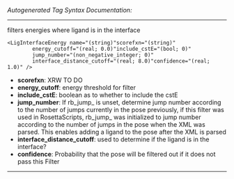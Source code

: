 _Autogenerated Tag Syntax Documentation:_

---
filters energies where ligand is in the interface

```
<LigInterfaceEnergy name="(string)"scorefxn="(string)"
        energy_cutoff="(real; 0.0)"include_cstE="(bool; 0)"
        jump_number="(non_negative_integer; 0)"
        interface_distance_cutoff="(real; 8.0)"confidence="(real; 1.0)" />
```

-   **scorefxn**: XRW TO DO
-   **energy_cutoff**: energy threshold for filter
-   **include_cstE**: boolean as to whether to include the cstE
-   **jump_number**: If rb_jump_ is unset, determine jump number according to the number of jumps currently in the pose previously, if this filter was used in RosettaScripts, rb_jump_ was initialized to jump number according to the number of jumps in the pose when the XML was parsed. This enables adding a ligand to the pose after the XML is parsed
-   **interface_distance_cutoff**: used to determine if the ligand is in the interface?
-   **confidence**: Probability that the pose will be filtered out if it does not pass this Filter

---
